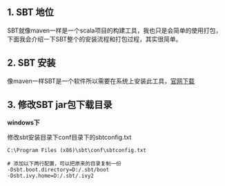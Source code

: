 ## 1. SBT 地位
SBT就像maven一样是一个scala项目的构建工具，我也只是会简单的使用打包，下面我会介绍一下SBT整个的安装流程和打包过程，其实很简单。

## 2. SBT 安装
像maven一样SBT是一个软件所以需要在系统上安装此工具，[官网下载](http://www.scala-sbt.org/)

## 3. 修改SBT jar包下载目录
**windows下**

修改sbt安装目录下conf目录下的sbtconfig.txt
```
C:\Program Files (x86)\sbt\conf\sbtconfig.txt

# 添加以下两行配置，可以把原来的目录复制一份
-Dsbt.boot.directory=D:/.sbt/boot
-Dsbt.ivy.home=D:/.sbt/.ivy2
```